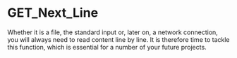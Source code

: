 # GET_Next_Line
Whether it is a file, the standard input or, later on, a network connection, you will always need to read content line by line. It is therefore time to tackle this function, which is essential for a number of your future projects.
